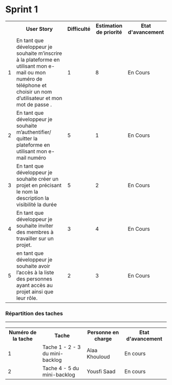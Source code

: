 <h1>Sprint 1</h1>

<table>
  <tr>
    <th></th>
    <th>User Story</th> 
    <th>Difficulté</th>
    <th>Estimation de priorité</th>
    <th>Etat d'avancement</th>
  </tr>
  <tr>
    <td>1</td>
    <td>En tant que développeur je souhaite m’inscrire à la plateforme en utilisant mon e-mail ou mon numéro de téléphone et choisir un nom d’utilisateur et mon mot de passe .</td> 
    <td>1</td> 
    <td>8</td>
    <td>En Cours</td>
  </tr>
  <tr>
    <td>2</td>
    <td>En tant que développeur je souhaite m’authentifier/ quitter la plateforme en utilisant mon e-mail numéro </td> 
    <td>5</td> 
    <td>1</td>
    <td>En Cours</td>
  </tr>
  <tr>
    <td>3</td>
    <td>En tant que développeur je souhaite créer un projet en précisant le nom la description la visibilité la durée</td> 
    <td>5</td> 
    <td>2</td>
    <td>En Cours</td>
  </tr>
  <tr>
    <td>4</td>
    <td>En tant que développeur je souhaite inviter des membres à travailler sur un projet.</td> 
    <td>3</td> 
    <td>4</td>
    <td>En Cours</td>
  </tr>
  <tr>
    <td>5</td>
    <td>en tant que développeur je souhaite avoir l’accès à la liste des personnes ayant accès au projet ainsi que leur rôle.</td> 
    <td>2</td> 
    <td>3</td>
    <td>En Cours</td>
  </tr>
</table>

<h3>Répartition des taches</3>
<hr>
<table>
  <tr>
    <th>Numéro de la tache</th> 
    <th>Tache</th>
    <th>Personne en charge</th>
    <th>Etat d'avancement</th>
  </tr>
  <tr>
    <td>1</td>
    <td>Tache 1 - 2 - 3 du mini-backlog</td> 
    <td>Alaa Khouloud</td> 
    <td>En cours</td>
  </tr>
  <tr>
    <td>2</td>
    <td>Tache 4 - 5 du mini-backlog</td> 
    <td>Yousfi Saad</td> 
    <td>En cours</td>
  </tr>
</table>
